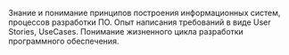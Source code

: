 Знание и понимание принципов построения информационных систем, процессов разработки ПО. Опыт написания требований в виде User Stories, UseCases.
Понимание жизненного цикла разработки программного обеспечения. 

